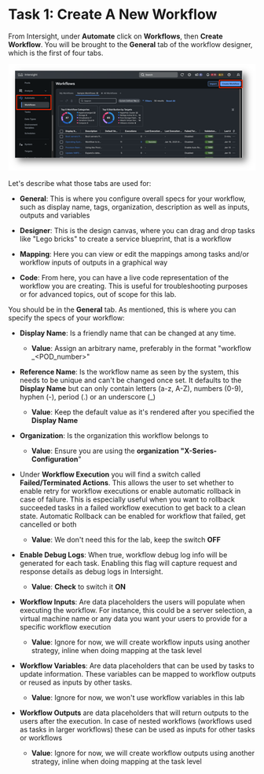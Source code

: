 # Task 1: Create A New Workflow

From Intersight, under **Automate** click on **Workflows**, then **Create Workflow**.
You will be brought to the **General** tab of the workflow designer, which is the first of four tabs.

![Create A Workflow 1](./CreateAWorkflow1.png "Create A Workflow 1")

Let's describe what those tabs are used for:

* **General**: This is where you configure overall specs for your workflow, such as display name, tags, organization, description as well as inputs, outputs and variables

* **Designer**: This is the design canvas, where you can drag and drop tasks like "Lego bricks" to create a service blueprint, that is a workflow

* **Mapping**: Here you can view or edit the mappings among tasks and/or workflow inputs of outputs in a graphical way

* **Code**: From here, you can have a live code representation of the workflow you are creating. This is useful for troubleshooting purposes or for advanced topics, out of scope for this lab.


You should be in the **General** tab. As mentioned, this is where you can specify the specs of your workflow:


* **Display Name**: Is a friendly name that can be changed at any time. 
    * **Value**: Assign an arbitrary name, preferably in the format "workflow _<POD_number>"

* **Reference Name**: Is the workflow name as seen by the system, this needs to be unique and can't be changed once set. It defaults to the **Display Name** but can only contain letters (a-z, A-Z), numbers (0-9), hyphen (-), period (.) or an underscore (_)
    * **Value**: Keep the default value as it's rendered after you specified the **Display Name**

* **Organization**: Is the organization this workflow belongs to
    * **Value**: Ensure you are using the **organization "X-Series-Configuration**"

* Under **Workflow Execution** you will find a switch called **Failed/Terminated Actions**. This allows the user to set whether to enable retry for workflow executions or enable automatic rollback in case of failure. This is especially useful when you want to rollback succeeded tasks in a failed workflow execution to get back to a clean state. Automatic Rollback can be enabled for workflow that failed, get cancelled or both
    * **Value**: We don't need this for the lab, keep the switch **OFF**

* **Enable Debug Logs**: When true, workflow debug log info will be generated for each task. Enabling this flag will capture request and response details as debug logs in Intersight.
    * **Value**: **Check** to switch it **ON**

* **Workflow Inputs**: Are data placeholders the users will populate when executing the workflow. For instance, this could be a server selection, a virtual machine name or any data you want your users to provide for a specific workflow execution
    * **Value**: Ignore for now, we will create workflow inputs using another strategy, inline when doing mapping at the task level

* **Workflow Variables**: Are data placeholders that can be used by tasks to update information. These variables can be mapped to workflow outputs or reused as inputs by other tasks.
    * **Value**: Ignore for now, we won't use workflow variables in this lab

* **Workflow Outputs** are data placeholders that will return outputs to the users after the execution. In case of nested workflows (workflows used as tasks in larger workflows) these can be used as inputs for other tasks or workflows
    * **Value**: Ignore for now, we will create workflow outputs using another strategy, inline when doing mapping at the task level